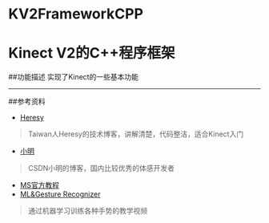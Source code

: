 # KV2FrameworkCPP

Kinect V2的C++程序框架
=================================================
##功能描述
  实现了Kinect的一些基本功能
**************************************************
##参考资料
 * [Heresy](https://kheresy.wordpress.com/2014/12/29/kinect-for-windows-sdk-v2-basic/)<br>
 >Taiwan人Heresy的技术博客，讲解清楚，代码整洁，适合Kinect入门
 * [小明](http://blog.csdn.net/guoming0000/article/category/930242)<br>
 >CSDN小明的博客，国内比较优秀的体感开发者
 * [MS官方教程](https://developer.microsoft.com/en-us/windows/kinect/develop)<br>
 * [ML&Gesture Recognizer](https://vimeo.com/122166652)<br>
 >通过机器学习训练各种手势的教学视频
